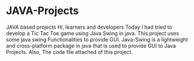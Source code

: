 # JAVA-Projects
JAVA based projects 
Hi, learners and developers 
Today I had tried to develop a Tic Tac Toe game using Java Swing in java. 
This project uses some java swing Functionalities to provide GUI.
Java-Swing is a lightweight and cross-platform package in java that is used to provide GUI to Java Projects.
Also, The code file attached of this project.
